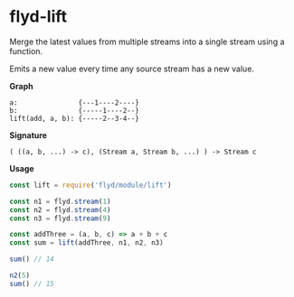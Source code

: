 # flyd-lift

Merge the latest values from multiple streams into a single stream using a function.

Emits a new value every time any source stream has a new value.

__Graph__

```
a:               {---1----2----}
b:               {-----1----2--}
lift(add, a, b): {-----2--3-4--}
```

__Signature__

`( ((a, b, ...) -> c), (Stream a, Stream b, ...) ) -> Stream c`

__Usage__

```javascript
const lift = require('flyd/module/lift')

const n1 = flyd.stream(1)
const n2 = flyd.stream(4)
const n3 = flyd.stream(9)

const addThree = (a, b, c) => a + b + c
const sum = lift(addThree, n1, n2, n3)

sum() // 14

n2(5)
sum() // 15
```
